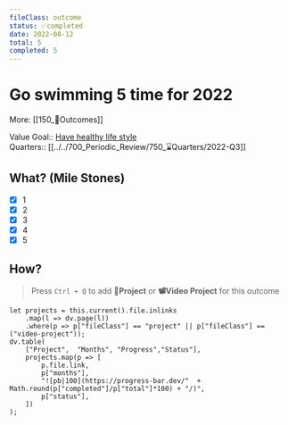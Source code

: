 ```yaml
---
fileClass: outcome  
status: ✅completed
date: 2022-08-12  
total: 5
completed: 5
---
```


# Go swimming 5 time for 2022
More: [[150_🎯Outcomes]]

Value Goal:: [Have healthy life style](100_Goal_Management/130_🌟Value_Goals/Have%20healthy%20life%20style.md)  
Quarters:: [[../../700_Periodic_Review/750_⌛Quarters/2022-Q3]]  

## What? (Mile Stones)
- [x] 1
- [x] 2
- [x] 3
- [x] 4
- [x] 5

## How?
> Press `Ctrl + Q`  to add **💎Project** or **📽Video Project** for this outcome  
```dataviewjs
let projects = this.current().file.inlinks
	.map(l => dv.page(l))
    .where(p => p["fileClass"] == "project" || p["fileClass"] == ("video-project"));
dv.table(
    ["Project",  "Months", "Progress","Status"],
    projects.map(p => [
        p.file.link,
        p["months"],
        "![pb|100](https://progress-bar.dev/"  + Math.round(p["completed"]/p["total"]*100) + "/)",
        p["status"],
    ])
);
```